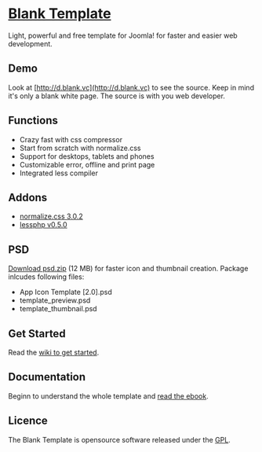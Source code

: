 # [Blank Template](http://blank.vc)

Light, powerful and free template for Joomla!
for faster and easier web development.

## Demo

Look at [http://d.blank.vc](http://d.blank.vc) to see the source. Keep in mind it's only a blank white page. The source is with you web developer.

## Functions

* Crazy fast with css compressor
* Start from scratch with normalize.css
* Support for desktops, tablets and phones
* Customizable error, offline and print page
* Integrated less compiler

## Addons 

* [normalize.css 3.0.2](http://necolas.github.com/normalize.css/)
* [lessphp v0.5.0](https://github.com/leafo/lessphp)

## PSD

[Download psd.zip](http://itr.im/psd) (12 MB) for faster icon and thumbnail creation. Package inlcudes following files:

* App Icon Template [2.0].psd
* template_preview.psd
* template_thumbnail.psd

## Get Started

Read the [wiki to get started](https://github.com/Bloggerschmidt/Blank-Template/wiki/Getting-started).

## Documentation

Beginn to understand the whole template and [read the ebook](http://blank.vc/ebook.html).

## Licence

The Blank Template is opensource software released under the [GPL](http://www.gnu.org/licenses/gpl-2.0.txt).
